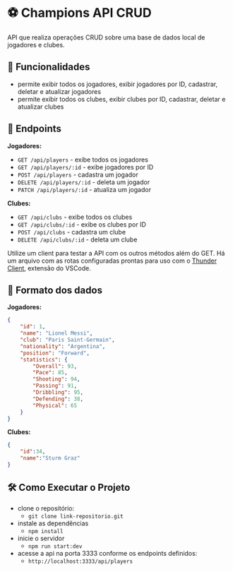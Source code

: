 # ⚽ Champions API CRUD
API que realiza operações CRUD sobre uma base de dados local de jogadores e clubes.

## 🧰 Funcionalidades
- permite exibir todos os jogadores, exibir jogadores por ID, cadastrar, deletar e atualizar jogadores
- permite exibir todos os clubes, exibir clubes por ID, cadastrar, deletar e atualizar clubes

## 📡 Endpoints
**Jogadores:**
- `GET /api/players` - exibe todos os jogadores
- `GET /api/players/:id` - exibe jogadores por ID
- `POST /api/players` - cadastra um jogador
- `DELETE /api/players/:id` - deleta um jogador
- `PATCH /api/players/:id` - atualiza um jogador

**Clubes:**
- `GET /api/clubs` - exibe todos os clubes
- `GET /api/clubs/:id` - exibe os clubes por ID
- `POST /api/clubs` - cadastra um clube
- `DELETE /api/clubs/:id` - deleta um clube

Utilize um client para testar a API com os outros métodos além do GET. Há um arquivo com as rotas configuradas prontas para uso com o [Thunder Client](https://github.com/Alisson-DeRodrigues/nodejs-dio/blob/main/champions-api/docs/Thunder-Collection-Champions-API.json), extensão do VSCode.

## 🎲 Formato dos dados
**Jogadores:**
```json
{
    "id": 1,
    "name": "Lionel Messi",
    "club": "Paris Saint-Germain",
    "nationality": "Argentina",
    "position": "Forward",
    "statistics": {
        "Overall": 93,
        "Pace": 85,
        "Shooting": 94,
        "Passing": 91,
        "Dribbling": 95,
        "Defending": 38,
        "Physical": 65
    }
}
```

**Clubes:**
```json
{
    "id":34,
    "name":"Sturm Graz"
}
```

## 🛠️ Como Executar o Projeto
- clone o repositório:
    - `git clone link-repositorio.git`
- instale as dependências
    - `npm install`
- inicie o servidor
    - `npm run start:dev`
- acesse a api na porta 3333 conforme os endpoints definidos:
    - `http://localhost:3333/api/players`
